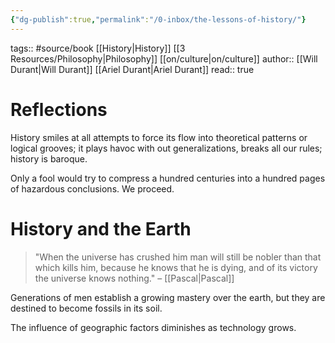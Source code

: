 ```yaml
---
{"dg-publish":true,"permalink":"/0-inbox/the-lessons-of-history/"}
---
```


tags:: #source/book [[History\|History]] [[3 Resources/Philosophy\|Philosophy]] [[on/culture\|on/culture]]
author:: [[Will Durant\|Will Durant]] [[Ariel Durant\|Ariel Durant]]
read:: true

# Reflections
History smiles at all attempts to force its flow into theoretical patterns or logical grooves; it plays havoc with out generalizations, breaks all our rules; history is baroque.

Only a fool would try to compress a hundred centuries into a hundred pages of hazardous conclusions. We proceed.

# History and the Earth
> "When the universe has crushed him man will still be nobler than that which kills him, because he knows that he is dying, and of its victory the universe knows nothing." – [[Pascal\|Pascal]]

Generations of men establish a growing mastery over the earth, but they are destined to become fossils in its soil.

The influence of geographic factors diminishes as technology grows.